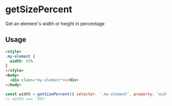 # getSizePercent
Get an element's width or height in percentage

## Usage
```html
<style>
.my-element {
  width: 85%
}
</style>
<body>
  <div class="my-element"></div>
</body>
```
```javascript
const width = getSizePercent({ selector: '.my-element', property: 'width' });
// width === '85%'
```
